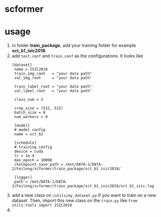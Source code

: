 # scformer

# usage
1. in folder **train_package**, add your training folder for example **sct_b1_isic2018**.
2. add `test.conf` and `train.conf` as the configurations. It looks like
   ```
   [dataset]
    name = ISIC2018
    train_img_root   = "your data path"
    val_img_root     = "your data path"

    train_label_root = "your data path"
    val_label_root   = "your data path"

    class_num = 2 

    crop_size = (512, 512)
    batch_size = 8
    num_workers = 8

    [model]
    # model config
    name = sct_b2

    [schedule]
    # training config
    device = cuda
    lr = 1e-4
    max_epoch = 10000
    checkpoint_save_path = /mnt/DATA-1/DATA-2/Feilong/scformer/train_package/sct_b1_isic2018/

    [logger]
    path = /mnt/DATA-1/DATA-2/Feilong/scformer/train_package/sct_b1_isic2018/sct_b1_isic.log
   ```
3. add a new class on `/utils/my_dataset.py` if you want to train on a new dataset. Then, import this new class on the `train.py` like `from utils.tools import ISIC2018`
4. 